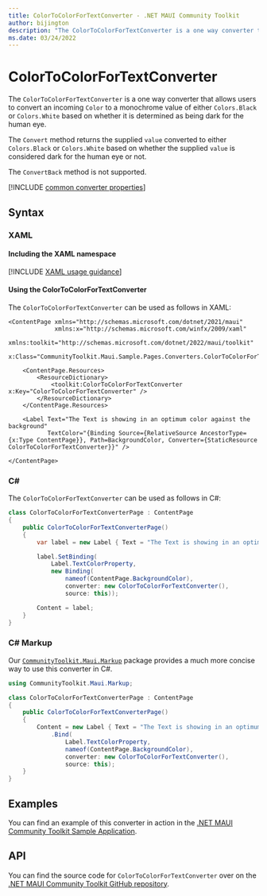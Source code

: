 ```yaml
---
title: ColorToColorForTextConverter - .NET MAUI Community Toolkit
author: bijington
description: "The ColorToColorForTextConverter is a one way converter that allows users to convert an incoming Color to a monochrome value of either Colors.Black or Colors.White based on whether it is determined as being dark for the human eye."
ms.date: 03/24/2022
---
```


# ColorToColorForTextConverter

The `ColorToColorForTextConverter` is a one way converter that allows users to convert an incoming `Color` to a monochrome value of either `Colors.Black` or `Colors.White` based on whether it is determined as being dark for the human eye.

The `Convert` method returns the supplied `value` converted to either `Colors.Black` or `Colors.White` based on whether the supplied `value` is considered dark for the human eye or not.

The `ConvertBack` method is not supported.

[!INCLUDE [common converter properties](../includes/communitytoolkit-converter.md)]

## Syntax

### XAML

#### Including the XAML namespace

[!INCLUDE [XAML usage guidance](../includes/xaml-usage.md)]

#### Using the ColorToColorForTextConverter

The `ColorToColorForTextConverter` can be used as follows in XAML:

```xaml
<ContentPage xmlns="http://schemas.microsoft.com/dotnet/2021/maui"
             xmlns:x="http://schemas.microsoft.com/winfx/2009/xaml"
             xmlns:toolkit="http://schemas.microsoft.com/dotnet/2022/maui/toolkit"
             x:Class="CommunityToolkit.Maui.Sample.Pages.Converters.ColorToColorForTextConverterPage">

    <ContentPage.Resources>
        <ResourceDictionary>
            <toolkit:ColorToColorForTextConverter x:Key="ColorToColorForTextConverter" />
        </ResourceDictionary>
    </ContentPage.Resources>

    <Label Text="The Text is showing in an optimum color against the background"
           TextColor="{Binding Source={RelativeSource AncestorType={x:Type ContentPage}}, Path=BackgroundColor, Converter={StaticResource ColorToColorForTextConverter}}" />

</ContentPage>
```

### C#

The `ColorToColorForTextConverter` can be used as follows in C#:

```csharp
class ColorToColorForTextConverterPage : ContentPage
{
    public ColorToColorForTextConverterPage()
    {
        var label = new Label { Text = "The Text is showing in an optimum color against the background" };

		label.SetBinding(
			Label.TextColorProperty,
			new Binding(
				nameof(ContentPage.BackgroundColor),
				converter: new ColorToColorForTextConverter(),
				source: this));

		Content = label;
    }
}
```

### C# Markup

Our [`CommunityToolkit.Maui.Markup`](../markup/markup.md) package provides a much more concise way to use this converter in C#.

```csharp
using CommunityToolkit.Maui.Markup;

class ColorToColorForTextConverterPage : ContentPage
{
    public ColorToColorForTextConverterPage()
    {
        Content = new Label { Text = "The Text is showing in an optimum color against the background" }
			.Bind(
				Label.TextColorProperty,
				nameof(ContentPage.BackgroundColor),
				converter: new ColorToColorForTextConverter(),
				source: this);
    }
}
```

## Examples

You can find an example of this converter in action in the [.NET MAUI Community Toolkit Sample Application](https://github.com/CommunityToolkit/Maui/blob/main/samples/CommunityToolkit.Maui.Sample/Pages/Converters/ColorsConverterPage.xaml).

## API

You can find the source code for `ColorToColorForTextConverter` over on the [.NET MAUI Community Toolkit GitHub repository](https://github.com/CommunityToolkit/Maui/blob/main/src/CommunityToolkit.Maui/Converters/ColorToColorConverters.shared.cs).
